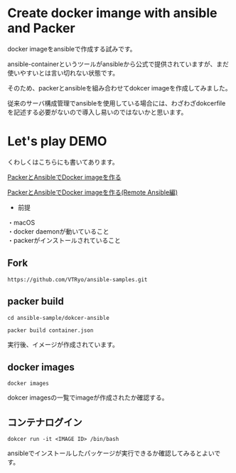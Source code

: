 # Create docker imange with ansible and Packer

docker imageをansibleで作成する試みです。

ansible-containerというツールがansibleから公式で提供されていますが、まだ使いやすいとは言い切れない状態です。

そのため、packerとansibleを組み合わせてdokcer imageを作成してみました。

従来のサーバ構成管理でansibleを使用している場合には、わざわざdokcerfileを記述する必要がないので導入し易いのではないかと思います。

# Let's play DEMO

くわしくはこちらにも書いてあります。

[PackerとAnsibleでDocker imageを作る](https://tech.vtryo.me/create-dockerimage-packer-ansible/)

[PackerとAnsibleでDocker imageを作る(Remote Ansible編)](https://tech.vtryo.me/create-dockerimage-packer-remote-ansible/)

* 前提

・macOS<br>
・docker daemonが動いていること<br>
・packerがインストールされていること

## Fork

```
https://github.com/VTRyo/ansible-samples.git
```

## packer build

```
cd ansible-sample/dokcer-ansible
```

```
packer build container.json
```

実行後、イメージが作成されています。

## docker images

```
docker images
```

dokcer imagesの一覧でimageが作成されたか確認する。

## コンテナログイン

```
dokcer run -it <IMAGE ID> /bin/bash
```

ansibleでインストールしたパッケージが実行できるか確認してみるとよいです。
